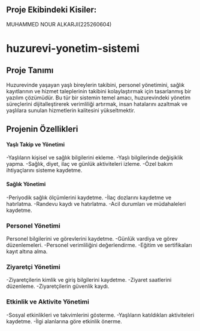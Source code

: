 ## Proje Ekibindeki Kisiler:

MUHAMMED NOUR ALKARJI(225260604)

# huzurevi-yonetim-sistemi

## Proje Tanımı

Huzurevinde yaşayan yaşlı bireylerin takibini, personel yönetimini, sağlık kayıtlarının ve hizmet taleplerinin takibini kolaylaştırmak için tasarlanmış bir yazılım çözümüdür. Bu tür bir sistemin temel amacı, huzurevindeki yönetim süreçlerini dijitalleştirerek verimliliği artırmak, insan hatalarını azaltmak ve yaşlılara sunulan hizmetlerin kalitesini yükseltmektir.

## Projenin Özellikleri

#### Yaşlı Takip ve Yönetimi
-Yaşlıların kişisel ve sağlık bilgilerini ekleme.
-Yaşlı bilgilerinde değişiklik yapma.
-Sağlık, diyet, ilaç ve günlük aktiviteleri izleme.
-Özel bakım ihtiyaçlarını sisteme kaydetme.
#### Sağlık Yönetimi
-Periyodik sağlık ölçümlerini kaydetme.
-İlaç dozlarını kaydetme ve hatırlatma.
-Randevu kaydı ve hatırlatma.
-Acil durumları ve müdahaleleri kaydetme.
### Personel Yönetimi
Personel bilgilerini ve görevlerini kaydetme.
-Günlük vardiya ve görev düzenlemeleri.
-Personel verimliliğini değerlendirme.
-Eğitim ve sertifikaları kayıt altına alma.
### Ziyaretçi Yönetimi
-Ziyaretçilerin kimlik ve giriş bilgilerini kaydetme.
-Ziyaret saatlerini düzenleme.
-Ziyaretçilerin güvenlik kaydı.
### Etkinlik ve Aktivite Yönetimi
-Sosyal etkinlikleri ve takvimlerini gösterme.
-Yaşlıların katıldıkları aktiviteleri kaydetme.
-İlgi alanlarına göre etkinlik önerme.

